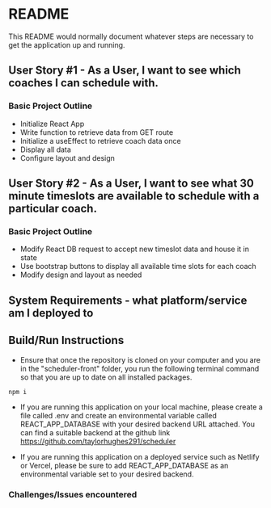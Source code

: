 # README

This README would normally document whatever steps are necessary to get the
application up and running.

## User Story #1 - As a User, I want to see which coaches I can schedule with.

### Basic Project Outline

* Initialize React App
* Write function to retrieve data from GET route
* Initialize a useEffect to retrieve coach data once
* Display all data
* Configure layout and design

## User Story #2 - As a User, I want to see what 30 minute timeslots are available to schedule with a particular coach.

### Basic Project Outline

* Modify React DB request to accept new timeslot data and house it in state
* Use bootstrap buttons to display all available time slots for each coach
* Modify design and layout as needed

## System Requirements - what platform/service am I deployed to

## Build/Run Instructions
* Ensure that once the repository is cloned on your computer and you are in the "scheduler-front" folder, you run the following terminal command so that you are up to date on all installed packages.
```
npm i
```
* If you are running this application on your local machine, please create a file called .env and create an environmental variable called REACT_APP_DATABASE with your desired backend URL attached. You can find a suitable backend at the github link https://github.com/taylorhughes291/scheduler

* If you are running this application on a deployed service such as Netlify or Vercel, please be sure to add REACT_APP_DATABASE as an environmental variable set to your desired backend.

### Challenges/Issues encountered